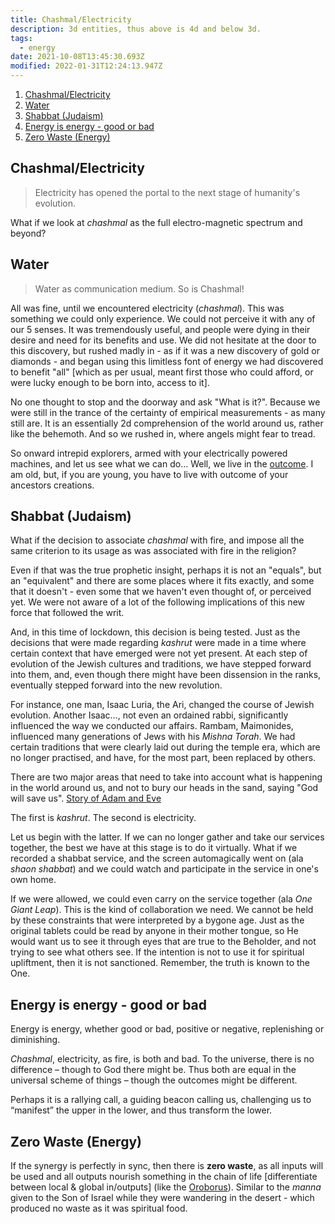 ```yaml
---
title: Chashmal/Electricity
description: 3d entities, thus above is 4d and below 3d.
tags:
  - energy
date: 2021-10-08T13:45:30.693Z
modified: 2022-01-31T12:24:13.947Z
---
```


1. [Chashmal/Electricity](#chashmalelectricity)
2. [Water](#water)
3. [Shabbat (Judaism)](#shabbat-judaism)
4. [Energy is energy - good or bad](#energy-is-energy---good-or-bad)
5. [Zero Waste (Energy)](#zero-waste-energy)

## Chashmal/Electricity

> Electricity has opened the portal to the next stage of humanity's evolution.

What if we look at _chashmal_ as the full electro-magnetic spectrum and beyond?

## Water

> Water as communication medium. So is Chashmal!

All was fine, until we encountered electricity (_chashmal_). This was something we could only experience. We could not perceive it with any of our 5 senses. It was tremendously useful, and people were dying in their desire and need for its benefits and use. We did not hesitate at the door to this discovery, but rushed madly in - as if it was a new discovery of gold or diamonds - and began using this limitless font of energy we had discovered to benefit "all" [which as per usual, meant first those who could afford, or were lucky enough to be born into, access to it].

No one thought to stop and the doorway and ask "What is it?". Because we were still in the trance of the certainty of empirical measurements - as many still are. It is an essentially 2d comprehension of the world around us, rather like the behemoth. And so we rushed in, where angels might fear to tread.

So onward intrepid explorers, armed with your electrically powered machines, and let us see what we can do... Well, we live in the [outcome](intention.html). I am old, but, if you are young, you have to live with outcome of your ancestors creations.

## Shabbat (Judaism)

What if the decision to associate _chashmal_ with fire, and impose all the same criterion to its usage as was associated with fire in the religion?

Even if that was the true prophetic insight, perhaps it is not an "equals", but an "equivalent" and there are some places where it fits exactly, and some that it doesn't - even some that we haven't even thought of, or perceived yet. We were not aware of a lot of the following implications of this new force that followed the writ.

And, in this time of lockdown, this decision is being tested. Just as the decisions that were made regarding _kashrut_ were made in a time where certain context that have emerged were not yet present. At each step of evolution of the Jewish cultures and traditions, we have stepped forward into them, and, even though there might have been dissension in the ranks, eventually stepped forward into the new revolution.

For instance, one man, Isaac Luria, the Ari, changed the course of Jewish evolution. Another Isaac..., not even an ordained rabbi, significantly influenced the way we conducted our affairs. Rambam, Maimonides, influenced many generations of Jews with his _Mishna Torah_. We had certain traditions that were clearly laid out during the temple era, which are no longer practised, and have, for the most part, been replaced by others.

There are two major areas that need to take into account what is happening in the world around us, and not to bury our heads in the sand, saying "God will save us". [Story of Adam and Eve](adam_eve.html)

The first is _kashrut_. The second is electricity.

Let us begin with the latter. If we can no longer gather and take our services together, the best we have at this stage is to do it virtually. What if we recorded a shabbat service, and the screen automagically went on (ala _shaon shabbat_) and we could watch and participate in the service in one's own home.

If we were allowed, we could even carry on the service together (ala _One Giant Leap_). This is the kind of collaboration we need. We cannot be held by these constraints that were interpreted by a bygone age. Just as the original tablets could be read by anyone in their mother tongue, so He would want us to see it through eyes that are true to the Beholder, and not trying to see what others see. If the intention is not to use it for spiritual upliftment, then it is not sanctioned. Remember, the truth is known to the One.

## Energy is energy - good or bad

Energy is energy, whether good or bad, positive or negative, replenishing or diminishing.

_Chashmal_, electricity, as fire, is both and bad. To the universe, there is no difference – though to God there might be. Thus both are equal in the universal scheme of things – though the outcomes might be different.

Perhaps it is a rallying call, a guiding beacon calling us, challenging us to “manifest” the upper in the lower, and thus transform the lower.

## Zero Waste (Energy)

If the synergy is perfectly in sync, then there is **zero waste**, as all inputs will be used and all outputs nourish something in the chain of life [differentiate between local & global in/outputs] (like the [Oroborus](oroborus.html)). Similar to the _manna_ given to the Son of Israel while they were wandering in the desert - which produced no waste as it was spiritual food.
